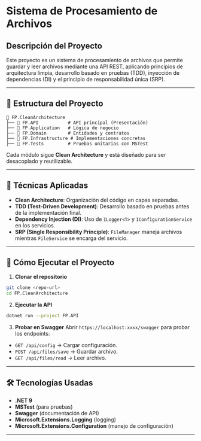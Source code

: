 # Sistema de Procesamiento de Archivos

## Descripción del Proyecto
Este proyecto es un sistema de procesamiento de archivos que permite guardar y leer archivos mediante una API REST, aplicando principios de arquitectura limpia, desarrollo basado en pruebas (TDD), inyección de dependencias (DI) y el principio de responsabilidad única (SRP).

---

## 📂 Estructura del Proyecto
```
📂 FP.CleanArchitecture
├── 📂 FP.API           # API principal (Presentación)
├── 📂 FP.Application   # Lógica de negocio
├── 📂 FP.Domain        # Entidades y contratos
├── 📂 FP.Infrastructure # Implementaciones concretas
├── 📂 FP.Tests         # Pruebas unitarias con MSTest
```

Cada módulo sigue **Clean Architecture** y está diseñado para ser desacoplado y reutilizable.

---

## 🔹 Técnicas Aplicadas
-  **Clean Architecture**: Organización del código en capas separadas.  
-  **TDD (Test-Driven Development)**: Desarrollo basado en pruebas antes de la implementación final.  
-  **Dependency Injection (DI)**: Uso de `ILogger<T>` y `IConfigurationService` en los servicios.  
-  **SRP (Single Responsibility Principle)**: `FileManager` maneja archivos mientras `FileService` se encarga del servicio.  

---

## 🚀 Cómo Ejecutar el Proyecto

1. **Clonar el repositorio**
```sh
git clone <repo-url>
cd FP.CleanArchitecture
```

2. **Ejecutar la API**
```sh
dotnet run --project FP.API
```

3. **Probar en Swagger**
Abrir `https://localhost:xxxx/swagger` para probar los endpoints:
- `GET /api/config` → Cargar configuración.
- `POST /api/files/save` → Guardar archivo.
- `GET /api/files/read` → Leer archivo.

---

## 🛠 Tecnologías Usadas
- **.NET 9**
- **MSTest** (para pruebas)
- **Swagger** (documentación de API)
- **Microsoft.Extensions.Logging** (logging)
- **Microsoft.Extensions.Configuration** (manejo de configuración)

---

